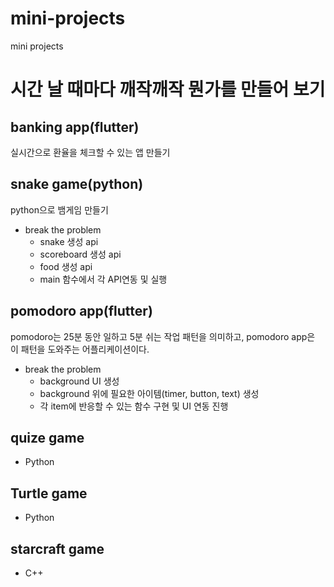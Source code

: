# mini-projects
mini projects
# 시간 날 때마다 깨작깨작 뭔가를 만들어 보기
## banking app(flutter)
실시간으로 환율을 체크할 수 있는 앱 만들기
## snake game(python)
python으로 뱀게임 만들기
+ break the problem
  + snake 생성 api
  + scoreboard 생성 api
  + food 생성 api
  + main 함수에서 각 API연동 및 실행
## pomodoro app(flutter)
pomodoro는 25분 동안 일하고 5분 쉬는 작업 패턴을 의미하고, pomodoro app은 이 패턴을 도와주는 어플리케이션이다.
+ break the problem
  + background UI 생성
  + background 위에 필요한 아이템(timer, button, text) 생성
  + 각 item에 반응할 수 있는 함수 구현 및 UI 연동 진행
## quize game
+ Python
## Turtle game
+ Python
## starcraft game
+ C++
